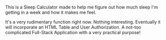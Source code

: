 This is a Sleep Calculator made to help me figure out how much sleep I'm getting in a week and how it makes me feel.

It's a very rudimentary function right now. Nothing interesting. Eventually it will incorporate an HTML Table and User Authorization. A not-too complicated Full-Stack Application with a very practical purpose!